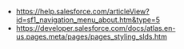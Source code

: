 * https://help.salesforce.com/articleView?id=sf1_navigation_menu_about.htm&type=5
* https://developer.salesforce.com/docs/atlas.en-us.pages.meta/pages/pages_styling_slds.htm
